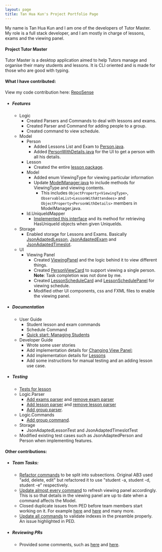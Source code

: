 ```yaml
---
layout: page
title: Tan Hua Kun's Project Portfolio Page
---
```


My name is Tan Hua Kun and I am one of the developers of Tutor Master. My role is a full stack developer, and I am mostly in
charge of lessons, exams and the viewing panel.

#### Project Tutor Master

Tutor Master is a desktop application aimed to help Tutors manage and organise their many students and lessons. It is CLI oriented and is made for those who are good with typing.

#### What I have contributed:

View my code contribution here: [RepoSense](https://nus-cs2103-ay2122s1.github.io/tp-dashboard/?search=tanhuakun&sort=groupTitle&sortWithin=title&timeframe=commit&mergegroup=&groupSelect=groupByRepos&breakdown=true&checkedFileTypes=docs~functional-code~test-code~other&since=2021-09-17&tabOpen=true&tabType=authorship&tabAuthor=tanhuakun&tabRepo=AY2122S1-CS2103T-W16-4%2Ftp%5Bmaster%5D&authorshipIsMergeGroup=false&authorshipFileTypes=docs~functional-code~test-code~other&authorshipIsBinaryFileTypeChecked=false)

* ##### Features
    * Logic
        * Created Parsers and Commands to deal with lessons and exams.
        * Created Parser and Command for adding people to a group.
        * Created command to view schedule.
    * Model
        * Person
            * Added Lessons List and Exam to [Person.java](https://github.com/AY2122S1-CS2103T-W16-4/tp/blob/master/src/main/java/seedu/address/model/person/Person.java).
            * Added [PersonWithDetails.java](https://github.com/AY2122S1-CS2103T-W16-4/tp/blob/master/src/main/java/seedu/address/model/person/PersonWithDetails.java) for the UI to get a person with all his details.
        * Lesson
            * Created the entire [lesson package](https://github.com/AY2122S1-CS2103T-W16-4/tp/tree/master/src/main/java/seedu/address/model/lesson).
        * Model
            * Added enum ViewingType for viewing particular information
            * Update [ModelManager.java](https://github.com/AY2122S1-CS2103T-W16-4/tp/blob/master/src/main/java/seedu/address/model/ModelManager.java) to include methods for ViewingType and viewing contents.
                * This includes `ObjectProperty<ViewingType>`, `ObservableList<LessonWithAttendees>` and `ObjectProperty<PersonWithDetails>` members in ModelManager.java.
        * Id.UniqueIdMapper
            * [Implemented this interface](https://github.com/AY2122S1-CS2103T-W16-4/tp/blob/master/src/main/java/seedu/address/model/id/UniqueIdMapper.java) and its method for retrieving HasUniqueId objects when given UniqueIds.
    * Storage
        * Enabled storage for Lessons and Exams. Basically [JsonAdaptedLesson](https://github.com/AY2122S1-CS2103T-W16-4/tp/blob/master/src/main/java/seedu/address/storage/JsonAdaptedLesson.java),
          [JsonAdaptedExam](https://github.com/AY2122S1-CS2103T-W16-4/tp/blob/master/src/main/java/seedu/address/storage/JsonAdaptedExam.java)
          and [JsonAdaptedTimeslot](https://github.com/AY2122S1-CS2103T-W16-4/tp/blob/master/src/main/java/seedu/address/storage/JsonAdaptedTimeslot.java).
    * UI
        * Viewing Panel
            * Created [ViewingPanel](https://github.com/AY2122S1-CS2103T-W16-4/tp/blob/master/src/main/java/seedu/address/ui/ViewingPanel.java) and the logic behind it to view different things.
            * Created [PersonViewCard](https://github.com/AY2122S1-CS2103T-W16-4/tp/blob/master/src/main/java/seedu/address/ui/PersonViewCard.java) to support viewing a single person. __Note__: Task completion was not done by me.
            * Created [LessonScheduleCard](https://github.com/AY2122S1-CS2103T-W16-4/tp/blob/master/src/main/java/seedu/address/ui/LessonScheduleCard.java)
              and [LessonSchedulePanel](https://github.com/AY2122S1-CS2103T-W16-4/tp/blob/master/src/main/java/seedu/address/ui/LessonSchedulePanel.java) for viewing schedule.
            * Modified other UI components, css and FXML files to enable the viewing panel.
* ##### Documentation
    * User Guide
        * Student lesson and exam commands
        * Schedule Command
        * [Quick start: Managing Students](https://ay2122s1-cs2103t-w16-4.github.io/tp/UserGuide.html#managing-students)
    * Developer Guide
        * Wrote some user stories
        * Add implementation details for [Changing View Panel](https://ay2122s1-cs2103t-w16-4.github.io/tp/DeveloperGuide.html#changing-view-panel);
        * Add implementation details for [Lessons](https://ay2122s1-cs2103t-w16-4.github.io/tp/DeveloperGuide.html#lessons)
        * Add some instructions for manual testing and an adding lesson use case.
* ##### Testing
    * [Tests for lesson](https://github.com/AY2122S1-CS2103T-W16-4/tp/tree/master/src/test/java/seedu/address/model/lesson)
    * Logic.Parser
        * [Add exams parser](https://github.com/AY2122S1-CS2103T-W16-4/tp/blob/master/src/test/java/seedu/address/logic/parser/persons/PersonAddExamParserTest.java) and [remove exam parser](https://github.com/AY2122S1-CS2103T-W16-4/tp/blob/master/src/test/java/seedu/address/logic/parser/persons/PersonRemoveExamParserTest.java)
        * [Add lesson parser](https://github.com/AY2122S1-CS2103T-W16-4/tp/blob/master/src/test/java/seedu/address/logic/parser/persons/PersonAddLessonParserTest.java) and [remove lesson parser](https://github.com/AY2122S1-CS2103T-W16-4/tp/blob/master/src/test/java/seedu/address/logic/parser/persons/PersonRemoveLessonParserTest.java)
        * [Add group parser](https://github.com/AY2122S1-CS2103T-W16-4/tp/blob/master/src/test/java/seedu/address/logic/parser/groups/AddGroupCommandParserTest.java).
    * Logic.Commands
        * [Add group command](https://github.com/AY2122S1-CS2103T-W16-4/tp/blob/master/src/test/java/seedu/address/logic/commands/groups/AddGroupCommandIntegrationTest.java).
    * Storage
        * JsonAdaptedLessonTest and JsonAdaptedTimeslotTest
    * Modified existing test cases such as JsonAdaptedPerson and Person when implementing features.


#### Other contributions:
* ##### Team Tasks:
    * [Refactor commands](https://github.com/AY2122S1-CS2103T-W16-4/tp/pull/45) to be split into subsections. Original AB3 used "add, delete, edit" but refactored it to use
    "student -a, student -d, student -e" respectively.
    * [Update almost every command](https://github.com/AY2122S1-CS2103T-W16-4/tp/pull/206)
    to refresh viewing panel accordingly. This is so that details in the viewing panel are up to date when a command affects the Model.
    * Closed duplicate issues from PED before team members start working on it. For example [here](https://github.com/AY2122S1-CS2103T-W16-4/tp/issues/143) and [here](https://github.com/AY2122S1-CS2103T-W16-4/tp/issues/148) and many more.
    * [Update all commands](https://github.com/AY2122S1-CS2103T-W16-4/tp/pull/197) to validate indexes in the preamble properly. An issue highlighted in PED.
* ##### Reviewing PRs
    * Provided some comments, such as [here](https://github.com/AY2122S1-CS2103T-W16-4/tp/pull/127) and [here](https://github.com/AY2122S1-CS2103T-W16-4/tp/pull/135).
